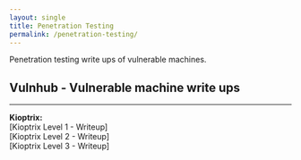 ```yaml
---
layout: single
title: Penetration Testing
permalink: /penetration-testing/
---
```

Penetration testing write ups of vulnerable machines.

<h2>Vulnhub - Vulnerable machine write ups</h2>
<hr>
<strong>Kioptrix:</strong><br>
[Kioptrix Level 1 - Writeup]
<br>
[Kioptrix Level 2 - Writeup]
<br>
[Kioptrix Level 3 - Writeup]

[Kioptrix Level 1 - Writeup]: https://kyle-c-simmons.github.io/vulnhub/vulnerable-machine/2019/04/09/Kioptrix-level1.html
[Kioptrix Level 2 - Writeup]: https://kyle-c-simmons.github.io/vulnhub/vulnerable-machine/2019/04/10/Kioptrix-level2.html
[Kioptrix Level 3 - Writeup]: https://kyle-c-simmons.github.io/vulnhub/vulnerable-machine/2019/04/14/Kioptrix-level3.html
